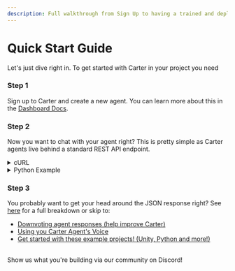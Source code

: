 ```yaml
---
description: Full walkthrough from Sign Up to having a trained and deployed Carter Agent.
---
```


# Quick Start Guide

Let's just dive right in. To get started with Carter in your project you need&#x20;

### **Step 1**

Sign up to Carter and create a new agent. You can learn more about this in the [Dashboard Docs](dashboard/).

### **Step 2**

Now you want to chat with your agent right? This is pretty simple as Carter agents live behind a standard REST API endpoint.&#x20;

<details>

<summary>cURL</summary>

You could send a simple cURL request like this:

```
curl --location --request POST 'https://api.carterapi.com/v0/chat' \
--header 'Content-Type: application/json' \
--data-raw '{
    "api_key": "MY API KEY",
    "query": "MY MESSAGE TO CARTER",
    "uuid": "A UNIQUE USER ID"
}'
```



</details>

<details>

<summary>Python Example</summary>

```python
import requests
import json

url = "https://api.carterapi.com/v0/chat"

payload = json.dumps({
  "api_key": "MY API KEY",
  "query": "MY MESSAGE TO CARTER",
  "uuid": "A UNIQUE USER ID"
})
headers = {
  'Content-Type': 'application/json'
}

response = requests.request("POST", url, headers=headers, data=payload)

print(response.text)

```



</details>

### **Step 3**

You probably want to get your head around the JSON response right? See[ here](carter-api/api-response.md) for a full breakdown or skip to:

* [Downvoting agent responses (help improve Carter)](carter-api/downvote-agent-responses.md)
* [Using you Carter Agent's Voice](carter-api/voice-api.md)
* [Get started with these example projects! (Unity, Python and more!)](examples/)

\
Show us what you're building via our community on Discord!
